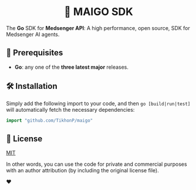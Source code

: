<div align="center">
    <br>
    <h1>🥽 MAIGO SDK</h1>
</div>

The __Go__ SDK for __Medsenger API__: A high performance, open source, SDK for Medsenger AI agents.

## 🌂 Prerequisites

- **Go**: any one of the **three latest major** releases.

## 🛠 Installation

Simply add the following import to your code, and then `go [build|run|test]`
will automatically fetch the necessary dependencies:

```go
import "github.com/TikhonP/maigo"
```

## 💼 License

[MIT](LICENSE)

In other words, you can use the code for private and commercial purposes with an author attribution (by including the original license file).

❤️